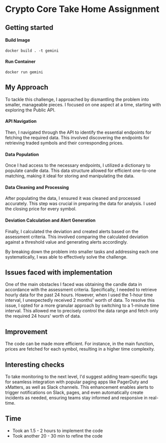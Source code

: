 # Crypto Core Take Home Assignment

## Getting started

#### Build Image

```
docker build . -t gemini
```

#### Run Container

```
docker run gemini
```

## My Approach

To tackle this challenge, I approached by dismantling the problem into smaller, manageable pieces. I focused on one aspect at a time, starting with exploring the Public API.

#### API Navigation

Then, I navigated through the API to identify the essential endpoints for fetching the required data. This involved discovering the endpoints for retrieving traded symbols and their corresponding prices.

#### Data Population

Once I had access to the necessary endpoints, I utilized a dictionary to populate candle data. This data structure allowed for efficient one-to-one matching, making it ideal for storing and manipulating the data.

#### Data Cleaning and Processing

After populating the data, I ensured it was cleaned and processed accurately. This step was crucial in preparing the data for analysis. I used the closing price for every symbol.

#### Deviation Calculation and Alert Generation

Finally, I calculated the deviation and created alerts based on the assessment criteria. This involved comparing the calculated deviation against a threshold value and generating alerts accordingly.

By breaking down the problem into smaller tasks and addressing each one systematically, I was able to effectively solve the challenge.

## Issues faced with implementation

One of the main obstacles I faced was obtaining the candle data in accordance with the assessment criteria. Specifically, I needed to retrieve hourly data for the past 24 hours. However, when I used the 1-hour time interval, I unexpectedly received 2 months' worth of data. To resolve this issue, I opted for a more granular approach by switching to a 1-minute time interval. This allowed me to precisely control the data range and fetch only the required 24 hours' worth of data.

## Improvement

The code can be made more efficient. For instance, in the main function, prices are fetched for each symbol, resulting in a higher time complexity.

## Interesting checks

To take monitoring to the next level, I'd suggest adding team-specific tags for seamless integration with popular paging apps like PagerDuty and xMatters, as well as Slack channels. This enhancement enables alerts to trigger notifications on Slack, pages, and even automatically create incidents as needed, ensuring teams stay informed and responsive in real-time.

## Time

- Took an 1.5 - 2 hours to implement the code
- Took another 20 - 30 min to refine the code
